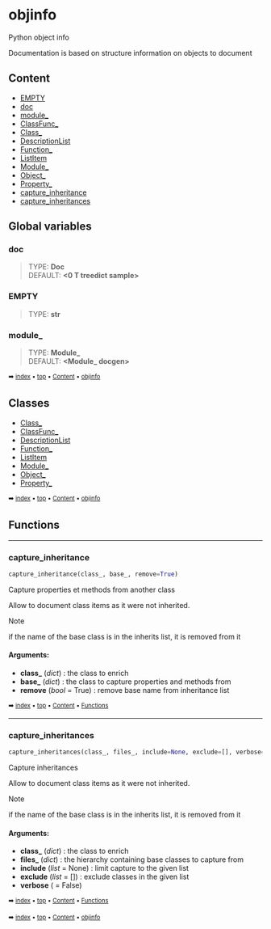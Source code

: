 # objinfo


Python object info

Documentation is based on structure information on objects to document



## Content

- [EMPTY](objin---objinfo.md#empty)
- [doc](objin---objinfo.md#doc)
- [module_](objin---objinfo.md#module_)
- [ClassFunc_](objin-classfunc_.md#classfunc_)
- [Class_](objin-class_.md#class_)
- [DescriptionList](objin-descriptionlist.md#descriptionlist)
- [Function_](objin-function_.md#function_)
- [ListItem](objin-listitem.md#listitem)
- [Module_](objin-module_.md#module_)
- [Object_](objin-object_.md#object_)
- [Property_](objin-property_.md#property_)
- [capture_inheritance](objin---objinfo.md#capture_inheritance)
- [capture_inheritances](objin---objinfo.md#capture_inheritances)



## Global variables

### doc

> TYPE: **Doc**<br> DEFAULT: **<0  T treedict sample>**



### EMPTY

> TYPE: **str**



### module_

> TYPE: **Module_**<br> DEFAULT: **<Module_ docgen>**



<sub>:arrow_right: [index](index.md) :black_small_square: [top](#objinfo) :black_small_square: [Content](#content) :black_small_square: [objinfo](#objinfo)</sub>



## Classes


- [Class_](objin-class_.md#class_)
- [ClassFunc_](objin-classfunc_.md#classfunc_)
- [DescriptionList](objin-descriptionlist.md#descriptionlist)
- [Function_](objin-function_.md#function_)
- [ListItem](objin-listitem.md#listitem)
- [Module_](objin-module_.md#module_)
- [Object_](objin-object_.md#object_)
- [Property_](objin-property_.md#property_)



<sub>:arrow_right: [index](index.md) :black_small_square: [top](#objinfo) :black_small_square: [Content](#content) :black_small_square: [objinfo](#objinfo)</sub>



## Functions

----------
### capture_inheritance



``` python
capture_inheritance(class_, base_, remove=True)
```

Capture properties et methods from another class

Allow to document class items as it were not inherited.

> [!Note]
> if the name of the base class is in the inherits list, it is removed from it


#### Arguments:
- **class_** (_dict_) : the class to enrich
- **base_** (_dict_) : the class to capture properties and methods from
- **remove** (_bool_ = True) : remove base name from inheritance list



<sub>:arrow_right: [index](index.md) :black_small_square: [top](#objinfo) :black_small_square: [Content](#content) :black_small_square: [Functions](#functions)</sub>



----------
### capture_inheritances



``` python
capture_inheritances(class_, files_, include=None, exclude=[], verbose=False)
```

Capture inheritances

Allow to document class items as it were not inherited.

> [!Note]
> if the name of the base class is in the inherits list, it is removed from it


#### Arguments:
- **class_** (_dict_) : the class to enrich
- **files_** (_dict_) : the hierarchy containing base classes to capture from
- **include** (_list_ = None) : limit capture to the given list
- **exclude** (_list_ = []) : exclude classes in the given list
- **verbose** ( = False)



<sub>:arrow_right: [index](index.md) :black_small_square: [top](#objinfo) :black_small_square: [Content](#content) :black_small_square: [Functions](#functions)</sub>



<sub>:arrow_right: [index](index.md) :black_small_square: [top](#objinfo) :black_small_square: [Content](#content) :black_small_square: [objinfo](#objinfo)</sub>

